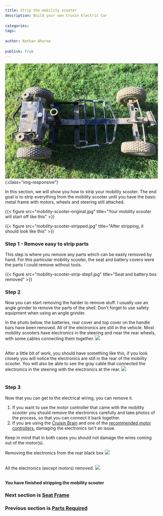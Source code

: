 ```yaml
---
title: Strip the mobility scooter
description: Build your own Crusin Electric Car

categories:
tags:

author: Nathan Aherne

publish: True
---
```


![Banner image](banner.jpg){:class="img-responsive"}

In this section, we will show you how to strip your mobility scooter. The end goal is to strip everything from the mobility scooter until you have the basic metal frame with motors, wheels and steering still attached.

{{< figure src="mobility-scooter-original.jpg" title="Your mobility scooter will start off like this" >}}

{{< figure src="mobility-scooter-stripped.jpg" title="After stripping, it should look like this" >}}

### Step 1 - Remove easy to strip parts

This step is where you remove any parts which can be easily removed by hand. For this particular mobility scooter, the seat and battery covers were the parts I could remove without tools.

{{< figure src="mobility-scooter-strip-step1.jpg" title="Seat and battery box removed" >}}


### Step 2

Now you can start removing the harder to remove stuff. I usually use an angle grinder to remove the parts of the shell. Don't forget to use safety equipment when using an angle grinder.

In the photo below, the batteries, rear cover and top cover on the handle bars have been removed. All of the electronics are still in the vehicle. Most mobility scooters have electronics in the steering and near the rear wheels, with some cables connecting them together.
<img src="https://i.imgur.com/ZnCckjj.jpg">
<br>
<br>

After a little bit of work, you should have something like this, if you look closely you will notice the electronics are still in the rear of the mobility scooter. You will also be able to see the gray cable that connected the electronics in the steering with the electronics at the rear.
<img src="https://i.imgur.com/J5ZuRwj.jpg">
<br>
<br>


### Step 3

Now that you can get to the electrical wiring, you can remove it. 

1. If you want to use the motor controller that came with the mobility scooter you should remove the electronics carefully and take photos of the process, so that you can connect it back together. 
2. If you are using the [Cruisin Brain](/cruisin-brain/index.md) and one of the [recommended motor controllers](partsRequired.md#motor-controller), damaging the electronics isn't an issue. 

Keep in mind that in both cases you should not damage the wires coming out of the motor(s).

Removing the electronics from the rear black box
<img src="https://i.imgur.com/F1e4JJj.jpg">
<br>
<br>

All the electronics (except motors) removed.
<img src="https://i.imgur.com/tnB8Ykv.jpg">
<br>
<br>

**You have finished stripping the mobility scooter**

### Next section is [Seat Frame](/cruisin/diy/seat-frame/index.md)

### Previous section is [Parts Required](/cruisin/diy/parts-required/index.md)


